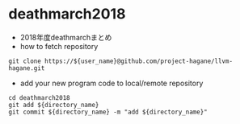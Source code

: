 # deathmarch2018
- 2018年度deathmarchまとめ
- how to fetch repository
```
git clone https://${user_name}@github.com/project-hagane/llvm-hagane.git
```
- add your new program code to local/remote repository
```
cd deathmarch2018
git add ${directory_name}
git commit ${directory_name} -m "add ${directory_name}"